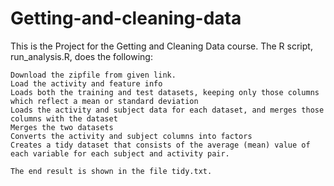 # Getting-and-cleaning-data

 This is the Project for the Getting and Cleaning Data course. The R script, run_analysis.R, does the following:

    Download the zipfile from given link.
    Load the activity and feature info
    Loads both the training and test datasets, keeping only those columns which reflect a mean or standard deviation
    Loads the activity and subject data for each dataset, and merges those columns with the dataset
    Merges the two datasets
    Converts the activity and subject columns into factors
    Creates a tidy dataset that consists of the average (mean) value of each variable for each subject and activity pair.

    The end result is shown in the file tidy.txt.
